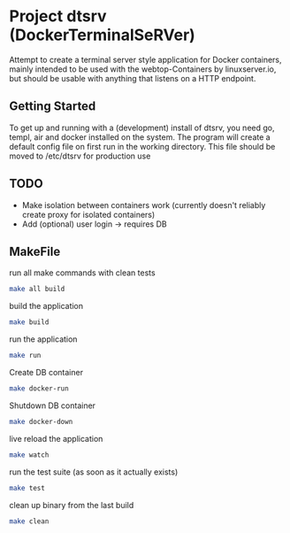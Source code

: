 # Project dtsrv (DockerTerminalSeRVer)

Attempt to create a terminal server style application for Docker containers, mainly intended to be used with the webtop-Containers by linuxserver.io, but should be usable with anything that listens on a HTTP endpoint.

## Getting Started
To get up and running with a (development) install of dtsrv, you need go, templ, air and docker installed on the system.
The program will create a default config file on first run in the working directory. This file should be moved to /etc/dtsrv for production use

## TODO
- Make isolation between containers work (currently doesn't reliably create proxy for isolated containers)
- Add (optional) user login -> requires DB

## MakeFile

run all make commands with clean tests
```bash
make all build
```

build the application
```bash
make build
```

run the application
```bash
make run
```

Create DB container
```bash
make docker-run
```

Shutdown DB container
```bash
make docker-down
```

live reload the application
```bash
make watch
```

run the test suite (as soon as it actually exists)
```bash
make test
```

clean up binary from the last build
```bash
make clean
```
